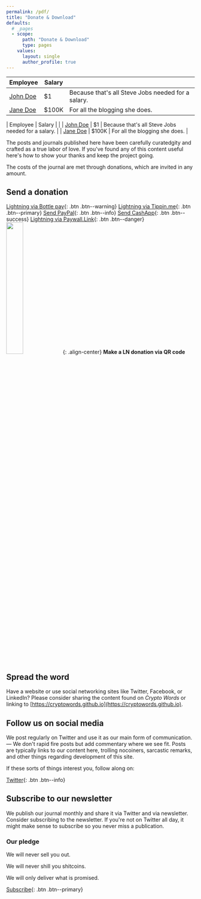 ```yaml
---
permalink: /pdf/
title: "Donate & Download"
defaults:
  # _pages
  - scope:
      path: "Donate & Download"
      type: pages
    values:
      layout: single
      author_profile: true
---
```


| Employee         | Salary |                                                              |
| --------         | ------ | ------------------------------------------------------------ |
| [John Doe](#)    | $1     | Because that's all Steve Jobs needed for a salary.           |
| [Jane Doe](#)    | $100K  | For all the blogging she does.                               |

| Employee         | Salary |                                                              |
| [John Doe](#)    | $1     | Because that's all Steve Jobs needed for a salary.           |
| [Jane Doe](#)    | $100K  | For all the blogging she does.                               |




The posts and journals published here have been carefully curatedgity and crafted as a true labor of love. If you've found any of this content useful here's how to show your thanks and keep the project going.

The costs of the journal are met through donations, which are invited in any amount.

## Send a donation

[<i class="fas fa-bolt"></i> Lightning via Bottle pay](https://pay.bottle.li/send/social/twitter/_joerodgers){: .btn .btn--warning} [<i class="fas fa-bolt"></i> Lightning via Tippin.me](https://tippin.me/@_joerodgers){: .btn .btn--primary}
[<i class="fab fa-paypal"></i> Send PayPal](https://www.paypal.me/bucwolfser){: .btn .btn--info} [<i class="fas fa-money-check-alt"></i> Send CashApp](https://cash.app/$joerodgers76){: .btn .btn--success}
[<i class="fas fa-bolt"></i> Lightning via Paywall.Link](https://paywall.link/to/thanks){: .btn .btn--danger}
<img src="https://paywall.link/to/donation" style="width: 30%; height: 30%"/>{: .align-center}
**Make a LN donation via QR code**

## Spread the word

Have a website or use social networking sites like Twitter, Facebook, or LinkedIn? Please consider sharing the content found on *Crypto Words* or linking to [https://cryptowords.github.io](https://cryptowords.github.io).

## Follow us on social media

We post regularly on Twitter and use it as our main form of communication. — We don't rapid fire posts but add commentary where we see fit. Posts are typically links to our content here, trolling nocoiners, sarcastic remarks, and other things regarding development of this site.

If these sorts of things interest you, follow along on:

[<i class="fab fa-twitter"></i> Twitter](https://twitter.com/_cryptowords){: .btn .btn--info}

## Subscribe to our newsletter

We publish our journal monthly and share it via Twitter and via newsletter. Consider subscribing to the newsletter. If you're not on Twitter all day, it might make sense to subscribe so you never miss a publication.

### Our pledge

<i class="fas fa-check-square"></i> We will never sell you out.

<i class="fas fa-check-square"></i> We will never shill you shitcoins.

<i class="fas fa-check-square"></i> We will only deliver what is promised.

[Subscribe](https://mailchi.mp/2731ce628dba/cryptowordsnewsletter){: .btn .btn--primary}

<br>

<div id="tippin-button" data-dest="_joerodgers"></div>
<script src="https://tippin.me/buttons/tip.js" type="text/javascript"></script>
